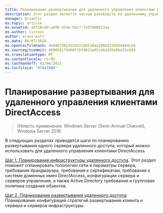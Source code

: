 ```yaml
---
title: Планирование развертывания для удаленного управления клиентами DirectAccess
description: Этот раздел является частью руководств по удаленному управлению клиентами DirectAccess в Windows Server 2016.
manager: brianlic
ms.topic: article
ms.assetid: ab518c0d-a496-414e-b9c7-f4378d8b13aa
ms.author: lizross
author: eross-msft
ms.date: 08/07/2020
ms.openlocfilehash: 4e8db7582432547240fadaa2d6bd1393b9464ced
ms.sourcegitcommit: 40905b1f9d68f1b7d821e05cab2d35e9b425e38d
ms.translationtype: MT
ms.contentlocale: ru-RU
ms.lasthandoff: 01/06/2021
ms.locfileid: "97947690"
---
```

# <a name="plan-deployment-for-remote-management-of-directaccess-clients"></a>Планирование развертывания для удаленного управления клиентами DirectAccess

>Область применения. Windows Server (Semi-Annual Channel), Windows Server 2016

В следующих разделах приводятся шаги по планированию развертывания одного сервера удаленного доступа, который можно использовать для удаленного управления клиентами DirectAccess.

[Шаг 1. Планирование инфраструктуры удаленного доступа](Step-1-Plan-the-Remote-Access-Infrastructure.md). Этот раздел поможет спланировать топологию сети и параметры сервера, требования брандмауэра, требования к сертификатам, требования к системе доменных имен DirectAccess, конфигурации сервера и серверов управления, а также Active Directory требования и групповая политика создания объектов.

[Шаг 2. Планирование развертывания удаленного доступа](Step-2-Plan-the-Remote-Access-Deployment.md): Планирование конфигураций стратегий развертывания клиента и сервера и серверов инфраструктуры.




